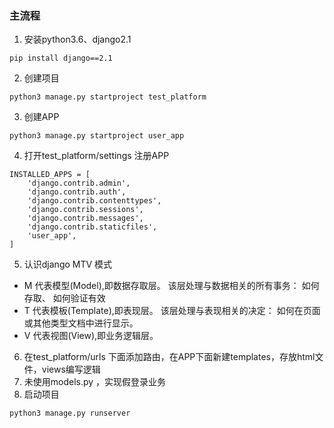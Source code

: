 ### 主流程

1. 安装python3.6、django2.1
~~~
pip install django==2.1
~~~
2. 创建项目
~~~
python3 manage.py startproject test_platform
~~~
3. 创建APP
~~~
python3 manage.py startproject user_app
~~~
4. 打开test_platform/settings 注册APP
~~~
INSTALLED_APPS = [
    'django.contrib.admin',
    'django.contrib.auth',
    'django.contrib.contenttypes',
    'django.contrib.sessions',
    'django.contrib.messages',
    'django.contrib.staticfiles',
    'user_app',
]
~~~
5. 认识django MTV 模式
* M 代表模型(Model),即数据存取层。 该层处理与数据相关的所有事务： 如何存取、 如何验证有效
* T 代表模板(Template),即表现层。 该层处理与表现相关的决定： 如何在页面或其他类型文档中进行显示。
* V 代表视图(View),即业务逻辑层。

6. 在test_platform/urls 下面添加路由，在APP下面新建templates，存放html文件，views编写逻辑
7. 未使用models.py ，实现假登录业务
8. 启动项目
~~~
python3 manage.py runserver
~~~